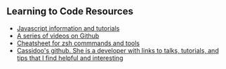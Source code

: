 ## **Learning to Code Resources**

* [Javascript information and tutorials](https://javascript.info/)
* [A series of videos on Github](https://app.pluralsight.com/course-player?clipId=139ae6dd-af56-45a5-aa4f-9924129ef340)
* [Cheatsheet for zsh commmands and tools](https://www.sitepoint.com/zsh-commands-plugins-aliases-tools/)
* [Cassidoo's github. She is a developer with links to talks, tutorials, and tips that I find helpful and interesting](https://github.com/cassidoo)
